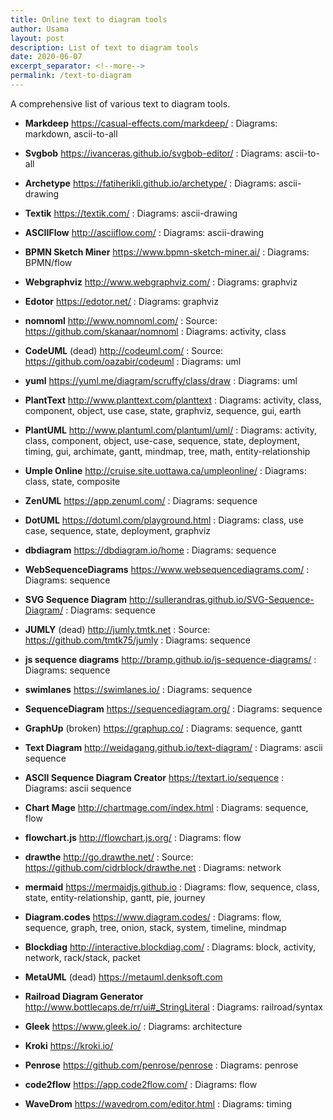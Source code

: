 ```yaml
---
title: Online text to diagram tools
author: Usama
layout: post
description: List of text to diagram tools
date: 2020-06-07
excerpt_separator: <!--more-->
permalink: /text-to-diagram
---
```


A comprehensive list of various text to diagram tools.

- **Markdeep** <https://casual-effects.com/markdeep/>
: Diagrams: markdown, ascii-to-all

- **Svgbob** <https://ivanceras.github.io/svgbob-editor/>
: Diagrams: ascii-to-all

- **Archetype** <https://fatiherikli.github.io/archetype/>
: Diagrams: ascii-drawing

- **Textik** <https://textik.com/>
: Diagrams: ascii-drawing

- **ASCIIFlow** <http://asciiflow.com/>
: Diagrams: ascii-drawing

- **BPMN Sketch Miner** <https://www.bpmn-sketch-miner.ai/>
: Diagrams: BPMN/flow

- **Webgraphviz** <http://www.webgraphviz.com/>
: Diagrams: graphviz

- **Edotor** <https://edotor.net/>
: Diagrams: graphviz

- **nomnoml** <http://www.nomnoml.com/>
: Source: <https://github.com/skanaar/nomnoml>
: Diagrams: activity, class

- **CodeUML** (dead) <http://codeuml.com/> 
: Source: <https://github.com/oazabir/codeuml>
: Diagrams: uml

- **yuml** <https://yuml.me/diagram/scruffy/class/draw>
: Diagrams: uml

- **PlantText** <http://www.planttext.com/planttext>
: Diagrams: activity, class, component, object, use case, state, graphviz, sequence, gui, earth

- **PlantUML** <http://www.plantuml.com/plantuml/uml/>
: Diagrams: activity, class, component, object, use-case, sequence, state, deployment, timing, gui, archimate, gantt, mindmap, tree, math, entity-relationship

- **Umple Online** <http://cruise.site.uottawa.ca/umpleonline/>
: Diagrams: class, state, composite

- **ZenUML** <https://app.zenuml.com/>
: Diagrams: sequence

- **DotUML** <https://dotuml.com/playground.html>
: Diagrams: class, use case, sequence, state, deployment, graphviz

- **dbdiagram** <https://dbdiagram.io/home>
: Diagrams: sequence

- **WebSequenceDiagrams** <https://www.websequencediagrams.com/>
: Diagrams: sequence

- **SVG Sequence Diagram** <http://sullerandras.github.io/SVG-Sequence-Diagram/>
: Diagrams: sequence

- **JUMLY** (dead) <http://jumly.tmtk.net>
: Source: <https://github.com/tmtk75/jumly>
: Diagrams: sequence

- **js sequence diagrams** <http://bramp.github.io/js-sequence-diagrams/>
: Diagrams: sequence

- **swimlanes** <https://swimlanes.io/>
: Diagrams: sequence

- **SequenceDiagram** <https://sequencediagram.org/>
: Diagrams: sequence

- **GraphUp** (broken) <https://graphup.co/>
: Diagrams: sequence, gantt

- **Text Diagram** <http://weidagang.github.io/text-diagram/>
: Diagrams: ascii sequence

- **ASCII Sequence Diagram Creator** <https://textart.io/sequence>
: Diagrams: ascii sequence

- **Chart Mage** <http://chartmage.com/index.html>
: Diagrams: sequence, flow

- **flowchart.js** <http://flowchart.js.org/>
: Diagrams: flow

- **drawthe** <http://go.drawthe.net/>
: Source: <https://github.com/cidrblock/drawthe.net>
: Diagrams: network

- **mermaid** <https://mermaidjs.github.io>
: Diagrams: flow, sequence, class, state, entity-relationship, gantt, pie, journey

- **Diagram.codes** <https://www.diagram.codes/>
: Diagrams: flow, sequence, graph, tree, onion, stack, system, timeline, mindmap

- **Blockdiag** <http://interactive.blockdiag.com/>
: Diagrams: block, activity, network, rack/stack, packet

- **MetaUML** (dead) <https://metauml.denksoft.com>
- **Railroad Diagram Generator** <http://www.bottlecaps.de/rr/ui#_StringLiteral>
: Diagrams: railroad/syntax

- **Gleek** <https://www.gleek.io/>
: Diagrams: architecture

- **Kroki** <https://kroki.io/>
- **Penrose** <https://github.com/penrose/penrose>
: Diagrams: penrose

- **code2flow** <https://app.code2flow.com/>
: Diagrams: flow

- **WaveDrom** <https://wavedrom.com/editor.html>
: Diagrams: timing
